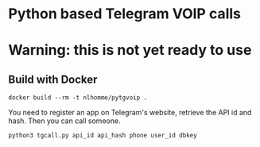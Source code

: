 # Python based Telegram VOIP calls

# Warning: this is not yet ready to use

## Build with Docker
```
docker build --rm -t nlhomme/pytgvoip .
```

You need to register an app on Telegram's website, retrieve the API id and hash.
Then you can call someone.
```
python3 tgcall.py api_id api_hash phone user_id dbkey
```
